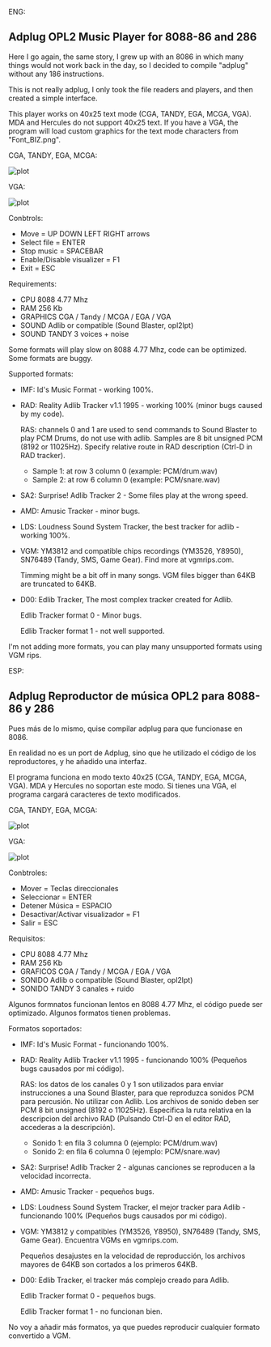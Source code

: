 ENG:

Adplug OPL2 Music Player for 8088-86 and 286
--------------------------------------------

Here I go again, the same story, I grew up with an 8086 in which many things would not work 
back in the day, so I decided to compile "adplug" without any 186 instructions.

This is not really adplug, I only took the file readers and players, and then created a simple interface.

This player works on 40x25 text mode (CGA, TANDY, EGA, MCGA, VGA). MDA and Hercules do not support 40x25 text.
If you have a VGA, the program will load custom graphics for the text mode characters from "Font_BIZ.png".


CGA, TANDY, EGA, MCGA:

![plot](https://raw.githubusercontent.com/mills32/Adplug-for-8088-86/master/CGA.png)


VGA:

![plot](https://raw.githubusercontent.com/mills32/Adplug-for-8088-86/master/VGA.png)


Conbtrols: 
- Move = UP DOWN LEFT RIGHT arrows
- Select file = ENTER
- Stop music = SPACEBAR
- Enable/Disable visualizer = F1
- Exit = ESC

Requirements:
- CPU 8088 4.77 Mhz
- RAM 256 Kb
- GRAPHICS CGA / Tandy / MCGA / EGA / VGA
- SOUND Adlib or compatible (Sound Blaster, opl2lpt)
- SOUND TANDY 3 voices + noise

Some formats will play slow on 8088 4.77 Mhz, code can be optimized.
Some formats are buggy. 

Supported formats:
- IMF: Id's Music Format - working 100%.
- RAD: Reality Adlib Tracker v1.1 1995 - working 100% (minor bugs caused by my code).

  RAS: channels 0 and 1 are used to send commands to Sound Blaster to play PCM Drums, do not use with adlib.
  Samples are 8 bit unsigned PCM (8192 or 11025Hz). Specify relative route in RAD description (Ctrl-D in RAD tracker).
  - Sample 1: at row 3 column 0 (example: PCM/drum.wav)
  - Sample 2: at row 6 column 0 (example: PCM/snare.wav)

- SA2: Surprise! Adlib Tracker 2 - Some files play at the wrong speed.
- AMD: Amusic Tracker - minor bugs.
- LDS: Loudness Sound System Tracker, the best tracker for adlib - working 100%.
- VGM: YM3812 and compatible chips recordings (YM3526, Y8950), SN76489 (Tandy, SMS, Game Gear). Find more at vgmrips.com.

  Timming might be a bit off in many songs. VGM files bigger than 64KB are truncated to 64KB.

- D00: Edlib Tracker, The most complex tracker created for Adlib.
  
  Edlib Tracker format 0 - Minor bugs. 
  
  Edlib Tracker format 1 - not well supported. 

I'm not adding more formats, you can play many unsupported formats using VGM rips.

ESP:

Adplug Reproductor de música OPL2 para 8088-86 y 286
--------------------------------------------

Pues más de lo mismo, quise compilar adplug para que funcionase en 8086.

En realidad no es un port de Adplug, sino que he utilizado el código de los reproductores, y he añadido una interfaz.

El programa funciona en modo texto 40x25 (CGA, TANDY, EGA, MCGA, VGA). MDA y Hercules no soportan este modo.
Si tienes una VGA, el programa cargará caracteres de texto modificados.


CGA, TANDY, EGA, MCGA:

![plot](https://raw.githubusercontent.com/mills32/Adplug-for-8088-86/master/CGA.png)


VGA:

![plot](https://raw.githubusercontent.com/mills32/Adplug-for-8088-86/master/VGA.png)



Conbtroles: 
- Mover = Teclas direccionales
- Seleccionar = ENTER
- Detener Música = ESPACIO
- Desactivar/Activar visualizador = F1
- Salir = ESC

Requisitos:
- CPU 8088 4.77 Mhz
- RAM 256 Kb
- GRAFICOS CGA / Tandy / MCGA / EGA / VGA
- SONIDO Adlib o compatible (Sound Blaster, opl2lpt)
- SONIDO TANDY 3 canales + ruido

Algunos formnatos funcionan lentos en 8088 4.77 Mhz, el código puede ser optimizado.
Algunos formatos tienen problemas.

Formatos soportados:
- IMF: Id's Music Format - funcionando 100%.
- RAD: Reality Adlib Tracker v1.1 1995 - funcionando 100% (Pequeños bugs causados por mi código).

  RAS: los datos de los canales 0 y 1 son utilizados para enviar instrucciones a una Sound Blaster, 
  para que reproduzca sonidos PCM para percusión. No utilizar con Adlib.
  Los archivos de sonido deben ser PCM 8 bit unsigned (8192 o 11025Hz). Especifica la ruta relativa en la descripcion del archivo RAD
  (Pulsando Ctrl-D en el editor RAD, accederas a la descripción).
  - Sonido 1: en fila 3 columna 0 (ejemplo: PCM/drum.wav)
  - Sonido 2: en fila 6 columna 0 (ejemplo: PCM/snare.wav)

- SA2: Surprise! Adlib Tracker 2 - algunas canciones se reproducen a la velocidad incorrecta.
- AMD: Amusic Tracker - pequeños bugs.
- LDS: Loudness Sound System Tracker, el mejor tracker para Adlib - funcionando 100% (Pequeños bugs causados por mi código).
- VGM: YM3812 y compatibles (YM3526, Y8950), SN76489 (Tandy, SMS, Game Gear). Encuentra VGMs en vgmrips.com.

  Pequeños desajustes en la velocidad de reproducción, los archivos mayores de 64KB son cortados a los primeros 64KB.

- D00: Edlib Tracker, el tracker más complejo creado para Adlib.

  Edlib Tracker format 0 - pequeños bugs. 
  
  Edlib Tracker format 1 - no funcionan bien. 

No voy a añadir más formatos, ya que puedes reproducir cualquier formato convertido a VGM.


